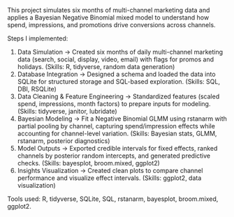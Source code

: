 This project simulates six months of multi-channel marketing data and applies a Bayesian Negative Binomial mixed model to understand how spend, impressions, and promotions drive conversions across channels.

Steps I implemented:

1. Data Simulation → Created six months of daily multi-channel marketing data (search, social, display, video, email) with flags for promos and holidays. (Skills: R, tidyverse, random data generation)
2. Database Integration → Designed a schema and loaded the data into SQLite for structured storage and SQL-based exploration. (Skills: SQL, DBI, RSQLite)
3. Data Cleaning & Feature Engineering → Standardized features (scaled spend, impressions, month factors) to prepare inputs for modeling. (Skills: tidyverse, janitor, lubridate)
4. Bayesian Modeling → Fit a Negative Binomial GLMM using rstanarm with partial pooling by channel, capturing spend/impression effects while accounting for channel-level variation. (Skills: Bayesian stats, GLMM, rstanarm, posterior diagnostics)
5. Model Outputs → Exported credible intervals for fixed effects, ranked channels by posterior random intercepts, and generated predictive checks. (Skills: bayesplot, broom.mixed, ggplot2)
6. Insights Visualization → Created clean plots to compare channel performance and visualize effect intervals. (Skills: ggplot2, data visualization)

Tools used: R, tidyverse, SQLite, SQL, rstanarm, bayesplot, broom.mixed, ggplot2.
